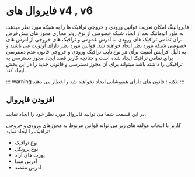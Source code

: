 # فایروال های v4 , v6

فایروالینگ امکان تعریف قوانین ورودی و خروجی ترافیک ها را به شبکه مورد نظر میدهد.
به طور اتوماتیک  بعد از ایجاد شبکه خصوصی از نوع روتر مجازی مجوز های پیش فرض برای تمامی ترافیک های ورودی به آدرس عمومی و ترافیک های خروجی از آدرس های خصوصی شبکه مورد نظر ایجاد خواهند شد.
قوانین مورد نظر دارای اولویت می باشند و به دلیل افزایش امنیت برای هر نوع تایپ ترافیک ورودی و خروجی قانون عدم دسترسی برای تمامی ترافیک ایجاد شده است و چنانچه کاربر قصد ایجاد مجوز دسترسی به ترافیکی را داشته باشد میتواند برای آن مجوز دسترسی و قانونی جدید را در این بخش ایجاد کند.

::: warning نکته :
 قانون های دارای همپوشانی ایجاد نخواهند شد و اخطار می دهند.
:::


## افزودن فایروال
در این قسمت شما می توانید فایروال مورد نظر خود را ایجاد نمایید.


<DarkModeImage
  dark-src="/images/guides/fa/dark/networks/add-firewall.png"
  light-src="/images/guides/fa/light/networks/add-firewall.png"
  alt="Create firewall"
/>

<!-- todo: we ca explain more about this fields -->

کاربر با انتخاب مولفه های زیر می تواند قوانین مربوط به مجوزهای ورودی و خروجی ترافیک را ایجاد نماید:
- نوع ترافیک
- نوع پروتکل
- پورت های آزاد
- آدرس مبدا
- آدرس مقصد

<DarkModeImage
  dark-src="/images/guides/fa/dark/networks/firewall-entry.png"
  light-src="/images/guides/fa/light/networks/firewall-entry.png"
  alt="Firewall entry"
/>
